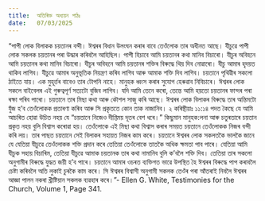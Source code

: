 ```yaml
---
title:  অতিৰিক্ত অধ্যয়ন পাঠঃ
date:   07/03/2025
---
```


“পাপী লোক বিলাকক চয়তানৰ বন্দী। ঈশ্বৰৰ বিধান উলংঘন কৰাৰ বাবে তেওঁলোক তাৰ অধীনত আছে। যীচুৱে পাপী লোক সকলক চয়তানৰ পৰা উদ্ধাৰ কৰিবলৈ আহিছিল। পাপী হিচাবে আমি চয়তানৰ কথা মানিব বিচাৰো। যীচুৰ অবিহনে আমি চয়তানৰ কথা মানিব বিচাৰো। যীচুৰ অবিহনে আমি চয়তানৰ শক্তিৰ বিৰুদ্ধে থিয় দিব নোৱাৰো। যীচু আমাৰ হৃদয়ত থাকিব লাগিব। যীচুৱে আমাৰ অনুভূতিক নিয়ন্ত্ৰণ কৰিব লাগিব আৰু আমাক শক্তি দিব লাগিব। চয়তানে পৃথিৱীৰ সকলো ঠাইতে যায়। এক মুহূৰ্ত্তৰ বাবেও তাৰ টোপনি নাহে। মানুহক ধ্বংস কৰাৰ সুযোগ হেৰুৱাব নিবিচাৰে। ঈশ্বৰৰ লোক সকলে বাইবেলৰ এই গুৰুত্বপূৰ্ণ সত্যটো বুজিব লাগিব। যদি আমি তেনে কৰো, তেন্তে আমি হয়তো চয়তানৰ ফান্দৰ পৰা ৰক্ষা পৰিব পাৰো। চয়তানে তাৰ মিছা কথা আৰু কৌশল সাজু কৰি আছে। ঈশ্বৰৰ লোক বিলাকৰ বিৰুদ্ধে তাৰ অন্তিমটো যুঁজ হ’ব তেওঁলোকক প্ৰতাৰণা কৰিব আৰু সি প্ৰকৃততে কোন তাক নাজানিব। ২ কৰিন্থীয়াঃ ১১:১৪ পদত কৈছে যে আমি আচৰিত হোৱা উচিত নহয় যে “চয়তানে নিজেও দীপ্তিময় দূতৰ বেশ ধৰে।” কিছুমান মানুহক:লনা আৰু চতুৰতাৰে চয়তান প্ৰকৃত নহয় বুলি বিশ্বাস কৰোৱা হয়। তেওঁলোকে এই মিছা কথা বিশ্বাস কৰাৰ সময়ত চয়তানে তেওঁলোকক নিজৰ বন্দী কৰি লয়। তাৰ পাছত চয়তানে সেই বিলাকৰ সহায়ত নিজৰ কাম কৰে। চয়তানে ঈশ্বৰৰ লোক সকলতকৈ ভালকৈ জানে যে যেতিয়া যীচুৱে তেওঁলোকক শক্তি প্ৰদান কৰে তেতিয়া তেওঁলোকে তাতকৈ অধিক ক্ষমতা পাব পাৰে। যেতিয়া আমি যীচুক সহায় বিচাৰিম, তেতিয়া যীচুৱে আমাক চয়তানক তাৰ কথা নামানিব বুলি ক’বলৈ শক্তি দিব। তেতিয়া তাৰ সকলো অনুগামীৰ বিৰুদ্ধে যুদ্ধত জয়ী হ’ব পাৰে। চয়তানে আমাৰ ওচৰত ব্যক্তিগত ভাৱে উপস্থিত হৈ ঈশ্বৰৰ বিৰুদ্ধে পাপ কৰাবলৈ চেষ্টা কৰিবলৈ অতি লুকাই চুৰকৈ কাম কৰে। সি ঈশ্বৰৰ বিশ্বাসী অনুগামী সকলক তেওঁৰ পৰা আঁতৰাই নিবলৈ ঈশ্বৰৰ আজ্ঞা পালন নকৰা খ্ৰীষ্টিয়ান সকলক ব্যৱহাৰ কৰে।”- Ellen G. White, Testimonies for the Church, Volume 1, Page 341.